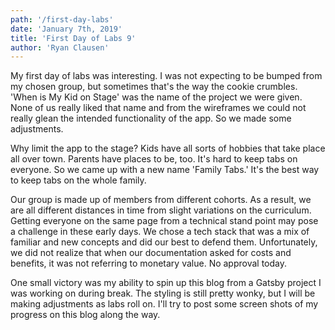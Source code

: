 ```yaml
---
path: '/first-day-labs'
date: 'January 7th, 2019'
title: 'First Day of Labs 9'
author: 'Ryan Clausen'
---
```


My first day of labs was interesting. I was not expecting to be bumped from my chosen group, but sometimes that's the way the cookie crumbles. 'When is My Kid on Stage' was the name of the project we were given. None of us really liked that name and from the wireframes we could not really glean the intended functionality of the app. So we made some adjustments.    

Why limit the app to the stage? Kids have all sorts of hobbies that take place all over town. Parents have places to be, too. It's hard to keep tabs on everyone. So we came up with a new name 'Family Tabs.' It's the best way to keep tabs on the whole family.

Our group is made up of members from different cohorts. As a result, we are all different distances in time from slight variations on the curriculum. Getting everyone on the same page from a technical stand point may pose a challenge in these early days. We chose a tech stack that was a mix of familiar and new concepts and did our best to defend them. Unfortunately, we did not realize that when our documentation asked for costs and benefits, it was not referring to monetary value. No approval today. 

One small victory was my ability to spin up this blog from a Gatsby project I was working on during break. The styling is still pretty wonky, but I will be making adjustments as labs roll on. I'll try to post some screen shots of my progress on this blog along the way.